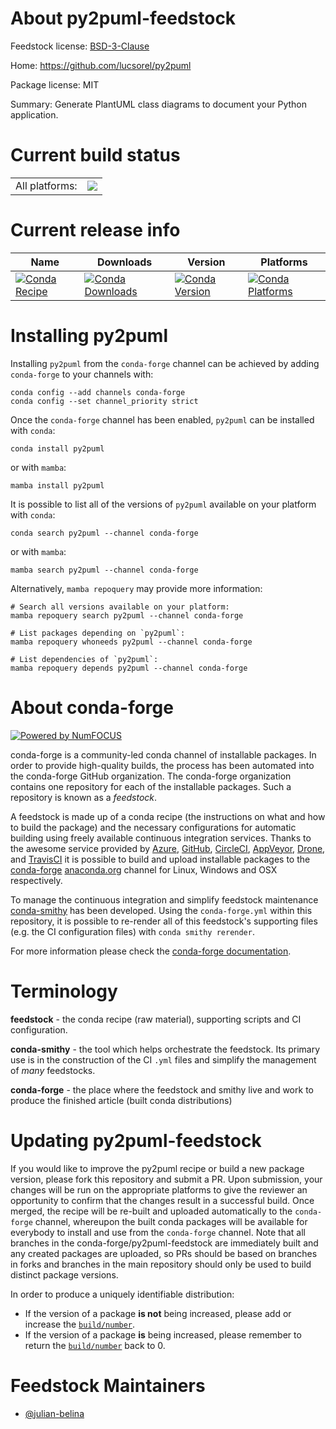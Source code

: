 About py2puml-feedstock
=======================

Feedstock license: [BSD-3-Clause](https://github.com/conda-forge/py2puml-feedstock/blob/main/LICENSE.txt)

Home: https://github.com/lucsorel/py2puml

Package license: MIT

Summary: Generate PlantUML class diagrams to document your Python application.

Current build status
====================


<table><tr><td>All platforms:</td>
    <td>
      <a href="https://dev.azure.com/conda-forge/feedstock-builds/_build/latest?definitionId=19885&branchName=main">
        <img src="https://dev.azure.com/conda-forge/feedstock-builds/_apis/build/status/py2puml-feedstock?branchName=main">
      </a>
    </td>
  </tr>
</table>

Current release info
====================

| Name | Downloads | Version | Platforms |
| --- | --- | --- | --- |
| [![Conda Recipe](https://img.shields.io/badge/recipe-py2puml-green.svg)](https://anaconda.org/conda-forge/py2puml) | [![Conda Downloads](https://img.shields.io/conda/dn/conda-forge/py2puml.svg)](https://anaconda.org/conda-forge/py2puml) | [![Conda Version](https://img.shields.io/conda/vn/conda-forge/py2puml.svg)](https://anaconda.org/conda-forge/py2puml) | [![Conda Platforms](https://img.shields.io/conda/pn/conda-forge/py2puml.svg)](https://anaconda.org/conda-forge/py2puml) |

Installing py2puml
==================

Installing `py2puml` from the `conda-forge` channel can be achieved by adding `conda-forge` to your channels with:

```
conda config --add channels conda-forge
conda config --set channel_priority strict
```

Once the `conda-forge` channel has been enabled, `py2puml` can be installed with `conda`:

```
conda install py2puml
```

or with `mamba`:

```
mamba install py2puml
```

It is possible to list all of the versions of `py2puml` available on your platform with `conda`:

```
conda search py2puml --channel conda-forge
```

or with `mamba`:

```
mamba search py2puml --channel conda-forge
```

Alternatively, `mamba repoquery` may provide more information:

```
# Search all versions available on your platform:
mamba repoquery search py2puml --channel conda-forge

# List packages depending on `py2puml`:
mamba repoquery whoneeds py2puml --channel conda-forge

# List dependencies of `py2puml`:
mamba repoquery depends py2puml --channel conda-forge
```


About conda-forge
=================

[![Powered by
NumFOCUS](https://img.shields.io/badge/powered%20by-NumFOCUS-orange.svg?style=flat&colorA=E1523D&colorB=007D8A)](https://numfocus.org)

conda-forge is a community-led conda channel of installable packages.
In order to provide high-quality builds, the process has been automated into the
conda-forge GitHub organization. The conda-forge organization contains one repository
for each of the installable packages. Such a repository is known as a *feedstock*.

A feedstock is made up of a conda recipe (the instructions on what and how to build
the package) and the necessary configurations for automatic building using freely
available continuous integration services. Thanks to the awesome service provided by
[Azure](https://azure.microsoft.com/en-us/services/devops/), [GitHub](https://github.com/),
[CircleCI](https://circleci.com/), [AppVeyor](https://www.appveyor.com/),
[Drone](https://cloud.drone.io/welcome), and [TravisCI](https://travis-ci.com/)
it is possible to build and upload installable packages to the
[conda-forge](https://anaconda.org/conda-forge) [anaconda.org](https://anaconda.org/)
channel for Linux, Windows and OSX respectively.

To manage the continuous integration and simplify feedstock maintenance
[conda-smithy](https://github.com/conda-forge/conda-smithy) has been developed.
Using the ``conda-forge.yml`` within this repository, it is possible to re-render all of
this feedstock's supporting files (e.g. the CI configuration files) with ``conda smithy rerender``.

For more information please check the [conda-forge documentation](https://conda-forge.org/docs/).

Terminology
===========

**feedstock** - the conda recipe (raw material), supporting scripts and CI configuration.

**conda-smithy** - the tool which helps orchestrate the feedstock.
                   Its primary use is in the construction of the CI ``.yml`` files
                   and simplify the management of *many* feedstocks.

**conda-forge** - the place where the feedstock and smithy live and work to
                  produce the finished article (built conda distributions)


Updating py2puml-feedstock
==========================

If you would like to improve the py2puml recipe or build a new
package version, please fork this repository and submit a PR. Upon submission,
your changes will be run on the appropriate platforms to give the reviewer an
opportunity to confirm that the changes result in a successful build. Once
merged, the recipe will be re-built and uploaded automatically to the
`conda-forge` channel, whereupon the built conda packages will be available for
everybody to install and use from the `conda-forge` channel.
Note that all branches in the conda-forge/py2puml-feedstock are
immediately built and any created packages are uploaded, so PRs should be based
on branches in forks and branches in the main repository should only be used to
build distinct package versions.

In order to produce a uniquely identifiable distribution:
 * If the version of a package **is not** being increased, please add or increase
   the [``build/number``](https://docs.conda.io/projects/conda-build/en/latest/resources/define-metadata.html#build-number-and-string).
 * If the version of a package **is** being increased, please remember to return
   the [``build/number``](https://docs.conda.io/projects/conda-build/en/latest/resources/define-metadata.html#build-number-and-string)
   back to 0.

Feedstock Maintainers
=====================

* [@julian-belina](https://github.com/julian-belina/)

